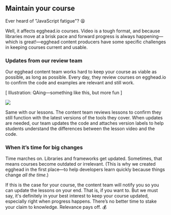 ## Maintain your course
Ever heard of "JavaScript fatigue"? 😫

Well, it affects egghead.io courses. Video is a tough format, and because libraries move at a brisk pace and forward progress is always happening—which is great!—egghead content producers have some specific challenges in keeping courses current and usable.


### Updates from our review team

Our egghead content team works hard to keep your course as viable as possible, as long as possible. Every day, they review courses on egghead.io to confirm the code and examples are relevant and still work.

[ Illustration: QAing—something like this, but more fun ]

![](https://lh5.googleusercontent.com/DOu4jQBDloo8qDy6C7GnImChI7LBJQSZ88KsSDhK-BGBMcO98SP3Df86Jp0dYvOiM2_rsy6nju8wvaI8_gH3Uj3OdOUuouAf_qw6F4Yw1gjSqSwLIcejTnAsY-mA6Ch6C5oPGnOC)


Same with our lessons. The content team reviews lessons to confirm they still function with the latest versions of the tools they cover. When updates are needed, our team updates the code and attaches version labels to help students understand the differences between the lesson video and the code.


### When it’s time for big changes

Time marches on. Libraries and frameworks get updated. Sometimes, that means courses become outdated or irrelevant. (This is why we created egghead in the first place—to help developers learn quickly because things change *all the time*.)

If this is the case for your course, the content team will notify you so you can update the lessons on your end. That is, if you want to. But we must say, it's definitely in your best interest to keep your course updated, especially right when progress happens. There’s no better time to stake your claim to knowledge. Relevance pays off. 💰
